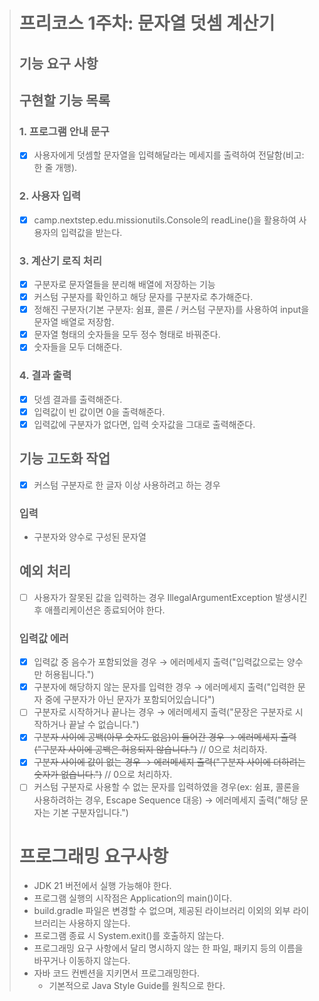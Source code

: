 > # 프리코스 1주차: 문자열 덧셈 계산기
>
> ## 기능 요구 사항
> ## 구현할 기능 목록
> ### 1. 프로그램 안내 문구
> * [x]   사용자에게 덧셈할 문자열을 입력해달라는 메세지를 출력하여 전달함(비고: 한 줄 개행).
> ### 2. 사용자 입력
> * [x]   camp.nextstep.edu.missionutils.Console의 readLine()을 활용하여 사용자의 입력값을 받는다.
> ### 3. 계산기 로직 처리
> * [x]   구분자로 문자열들을 분리해 배열에 저장하는 기능
>   * [x]   커스텀 구분자를 확인하고 해당 문자를 구분자로 추가해준다.
>   * [x]   정해진 구분자(기본 구분자: 쉼표, 콜론 / 커스텀 구분자)를 사용하여 input을 문자열 배열로 저장함.
> * [x]   문자열 형태의 숫자들을 모두 정수 형태로 바꿔준다.
> * [x]   숫자들을 모두 더해준다.
> ### 4. 결과 출력
> * [x]   덧셈 결과를 출력해준다.
>   * [x]   입력값이 빈 값이면 0을 출력해준다.
>   * [x]   입력값에 구분자가 없다면, 입력 숫자값을 그대로 출력해준다.
>
> ## 기능 고도화 작업
> * [x]  커스텀 구분자로 한 글자 이상 사용하려고 하는 경우
> ### 입력
> - 구분자와 양수로 구성된 문자열
>
> ## 예외 처리
> * [ ]  사용자가 잘못된 값을 입력하는 경우 IllegalArgumentException 발생시킨 후 애플리케이션은 종료되어야 한다.
>   ### 입력값 에러
>   * [x]  입력값 중 음수가 포함되었을 경우 → 에러메세지 출력("입력값으로는 양수만 허용됩니다.")
>   * [x]  구분자에 해당하지 않는 문자를 입력한 경우 → 에러메세지 출력("입력한 문자 중에 구분자가 아닌 문자가 포함되어있습니다")
>   * [ ]  구분자로 시작하거나 끝나는 경우 → 에러메세지 출력("문장은 구분자로 시작하거나 끝날 수 없습니다.")
>   * [x]  ~~구분자 사이에 공백(아무 숫자도 없음)이 들어간 경우 → 에러메세지 출력("구분자 사이에 공백은 허용되지 않습니다.")~~ // 0으로 처리하자.
>   * [x]  ~~구분자 사이에 값이 없는 경우 → 에러메세지 출력("구분자 사이에 더하려는 숫자가 없습니다.")~~ // 0으로 처리하자.
>   * [ ]  커스텀 구분자로 사용할 수 없는 문자를 입력하였을 경우(ex: 쉼표, 콜론을 사용하려하는 경우, Escape Sequence 대응) → 에러메세지 출력("해당 문자는 기본 구분자입니다.")
> # 프로그래밍 요구사항
> * JDK 21 버전에서 실행 가능해야 한다.
> * 프로그램 실행의 시작점은 Application의 main()이다.
> * build.gradle 파일은 변경할 수 없으며, 제공된 라이브러리 이외의 외부 라이브러리는 사용하지 않는다.
> * 프로그램 종료 시 System.exit()를 호출하지 않는다.
> * 프로그래밍 요구 사항에서 달리 명시하지 않는 한 파일, 패키지 등의 이름을 바꾸거나 이동하지 않는다.
> * 자바 코드 컨벤션을 지키면서 프로그래밍한다.
>   * 기본적으로 Java Style Guide를 원칙으로 한다.